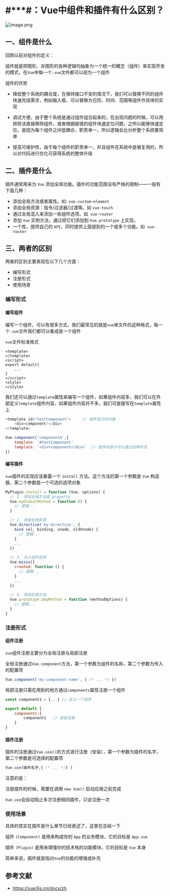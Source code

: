 # #***#：Vue中组件和插件有什么区别？

![image.png](https://static.vue-js.com/683475e0-3acc-11eb-ab90-d9ae814b240d.png)

## 一、组件是什么

回顾以前对组件的定义：

组件就是把图形、非图形的各种逻辑均抽象为一个统一的概念（组件）来实现开发的模式，在`Vue`中每一个`.vue`文件都可以视为一个组件

组件的优势

- 降低整个系统的耦合度，在保持接口不变的情况下，我们可以替换不同的组件快速完成需求，例如输入框，可以替换为日历、时间、范围等组件作具体的实现

- 调试方便，由于整个系统是通过组件组合起来的，在出现问题的时候，可以用排除法直接移除组件，或者根据报错的组件快速定位问题，之所以能够快速定位，是因为每个组件之间低耦合，职责单一，所以逻辑会比分析整个系统要简单

- 提高可维护性，由于每个组件的职责单一，并且组件在系统中是被复用的，所以对代码进行优化可获得系统的整体升级

## 二、插件是什么

插件通常用来为 `Vue` 添加全局功能。插件的功能范围没有严格的限制——一般有下面几种：

- 添加全局方法或者属性。如: `vue-custom-element`
- 添加全局资源：指令/过滤器/过渡等。如 `vue-touch`
- 通过全局混入来添加一些组件选项。如` vue-router`
- 添加 `Vue` 实例方法，通过把它们添加到 `Vue.prototype` 上实现。
- 一个库，提供自己的 `API`，同时提供上面提到的一个或多个功能。如` vue-router`

## 三、两者的区别

两者的区别主要表现在以下几个方面：

- 编写形式
- 注册形式
- 使用场景


### 编写形式

#### 编写组件

编写一个组件，可以有很多方式，我们最常见的就是`vue`单文件的这种格式，每一个`.vue`文件我们都可以看成是一个组件

`vue`文件标准格式

```vue
<template>
</template>
<script>
export default{ 
    ...
}
</script>
<style>
</style>
```

我们还可以通过`template`属性来编写一个组件，如果组件内容多，我们可以在外部定义`template`组件内容，如果组件内容并不多，我们可直接写在`template`属性上

```js
<template id="testComponent">     // 组件显示的内容
    <div>component!</div>   
</template>

Vue.component('componentA',{ 
    template: '#testComponent'  
    template: `<div>component</div>`  // 组件内容少可以通过这种形式
})
```

#### 编写插件
`vue`插件的实现应该暴露一个 `install` 方法。这个方法的第一个参数是 `Vue` 构造器，第二个参数是一个可选的选项对象

```js
MyPlugin.install = function (Vue, options) {
  // 1. 添加全局方法或 property
  Vue.myGlobalMethod = function () {
    // 逻辑...
  }

  // 2. 添加全局资源
  Vue.directive('my-directive', {
    bind (el, binding, vnode, oldVnode) {
      // 逻辑...
    }
    ...
  })

  // 3. 注入组件选项
  Vue.mixin({
    created: function () {
      // 逻辑...
    }
    ...
  })

  // 4. 添加实例方法
  Vue.prototype.$myMethod = function (methodOptions) {
    // 逻辑...
  }
}
```


### 注册形式

#### 组件注册

`vue`组件注册主要分为全局注册与局部注册

全局注册通过`Vue.component`方法，第一个参数为组件的名称，第二个参数为传入的配置项

```js
Vue.component('my-component-name', { /* ... */ })
```

局部注册只需在用到的地方通过`components`属性注册一个组件

```js
const component1 = {...} // 定义一个组件

export default {
	components:{
		component1   // 局部注册
	}
}
```


#### 插件注册
插件的注册通过`Vue.use()`的方式进行注册（安装），第一个参数为插件的名字，第二个参数是可选择的配置项

```js
Vue.use(插件名字,{ /* ... */} )
```

注意的是：

注册插件的时候，需要在调用 `new Vue()` 启动应用之前完成

`Vue.use`会自动阻止多次注册相同插件，只会注册一次



### 使用场景

具体的其实在插件是什么章节已经表述了，这里在总结一下

组件 `(Component)` 是用来构成你的 `App` 的业务模块，它的目标是 `App.vue`

插件 `(Plugin)` 是用来增强你的技术栈的功能模块，它的目标是 `Vue` 本身

简单来说，插件就是指对`Vue`的功能的增强或补充


## 参考文献

- https://vue3js.cn/docs/zh